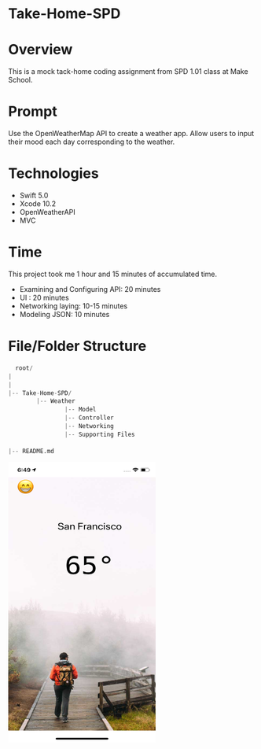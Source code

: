 # Take-Home-SPD

# Overview
This is a mock tack-home coding assignment from SPD 1.01 class at Make School.

# Prompt
Use the OpenWeatherMap API to create a weather app. Allow users to input their mood each day corresponding to the weather.

# Technologies

* Swift 5.0
* Xcode 10.2
* OpenWeatherAPI
* MVC

# Time

This project took me 1 hour and 15 minutes of accumulated time.

- Examining and Configuring API: 20 minutes
- UI : 20 minutes
- Networking laying: 10-15 minutes
- Modeling JSON: 10 minutes

# File/Folder Structure

``` python
  root/
|
|
|-- Take-Home-SPD/
        |-- Weather
                |-- Model                               
                |-- Controller             
                |-- Networking  
                |-- Supporting Files              
                                                                     
|-- README.md  

``` 

<img src="sc.png" width = 300 height = 570></scr>


